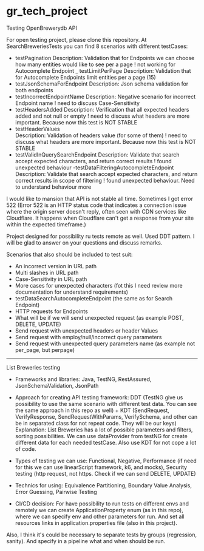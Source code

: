 # gr_tech_project
Testing OpenBrewerydb API

For open testing project, please clone this repository.
At SearchBreweriesTests you can find 8 scenarios with different testCases:

 - testPagination 
   Description: Validation that for Endpoints we can choose how many entities would like to see per a page
   ! not working for Autocomplete Endpoint
_ testLimitPerPage
   Description: Validation that for Autocomplete Endpoints limit entities per a page (15)
- testJsonSchemaForEndpoint
  Description: Json schema validation for both endpoints
- testIncorrectEndpointName
  Description: Negative scenario for incorrect Endpoint name
  ! need to discuss Case-Sensitivity
- testHeadersAdded
  Description: Verification that all expected headers added and not null or empty
  ! need to discuss what headers are more important. Because now this test is NOT STABLE
- testHeaderValues  
  Description: Validation of headers value (for some of them)
  ! need to discuss what headers are more important. Because now this test is NOT STABLE
- testValidInQuerySearchEndpoint
  Description: Validate that search accept expected characters, and return correct results
  ! found unexpected behaviour
-testDataFilteringAutocompleteEndpoint
  Description: Validate that search accept expected characters, and return correct results in scope of filtering 
  ! found unexpected behaviour. Need to understand behaviour more
  
I would like to mansion that API is not stable all time. Sometimes I got error 522 (Error 522 is an HTTP status 
code that indicates a connection issue where the origin server doesn't reply, often seen with CDN services like 
Cloudflare. It happens when Cloudflare can't get a response from your site within the expected timeframe.)

Project designed for possibility ru tests remote as well. Used DDT pattern. I will be glad to answer on your questions
and discuss remarks.

Scenarios that also should be included to test suit:

- An incorrect version in URL path
- Multi slashes in URL path
- Case-Sensitivity in URL path
- More cases for unexpected characters (fot this I need review more documentation for understand requirements)
- testDataSearchAutocompleteEndpoint (the same as for Search Endpoint)
- HTTP requests for Endpoints
- What will be if we will send unexpected request (as example POST, DELETE, UPDATE)
- Send request with unexpected headers or header Values
- Send request with employ/null/incorrect query parameters
- Send request with unexpected query parameters name (as example not per_page, but perpage)

___________________________________________________________________________________________________________________
List Breweries testing 

- Frameworks and libraries: 
Java, TestNG, RestAssured, JsonSchemaValidation, JsonPath
  

- Approach for creating API testing framework:
DDT (TestNG give us possibility to use the same scenario with different test data. You can see the same approach in
 this repo as well) + KDT (SendRequest, VerifyResponse, SendRequestWithParams, VerifySchema, and other can be in separated class
for not repeat code. They will be our keys)
Explanation: List Breweries has a lot of possible parameters and filters, sorting possibilities. We can use 
  dataProvider from testNG for create different data for each needed testCase. Also use KDT for not cope a lot 
  of code.


- Types of testing we can use:
  Functional, Negative, Performance (if need for this we can use linearScript framework, k6, and mocks), Security 
  testing (http request, not https. Check if we can send DELETE, UPDATE)


- Technics for using:
  Equivalence Partitioning, Boundary Value Analysis, Error Guessing, Pairwise Testing


- CI/CD decision:
For have possibility to run tests on different envs and remotely we can create ApplicationProperty enum (as in this repo),
  where we can specify env and other parameters for run. And set all resources links in application.properties file (also in this 
  project).
  
Also, I think it's could be necessary to separate tests by groups (regression, sanity). And specify in 
a pipeline what and when should be run.

  
